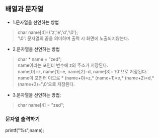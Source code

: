 ## 배열과 문자열
- 1.문자열을 선언하는 방법
>
>char name[4]={'z','e','d','\0'}; <br>
>'\0': 문자열의 끝을 의미하며 출력 시 화면에 노출되지않는다.<br>

- 2.문자열을 선언하는 방법 <br>
>
>char * name = "zed";<br>
>name이라는 포인터 변수에 z의 주소가 저장된다.<br>
>name[0]=z, name[1]=e, name[2]=d, name[3]='\0'으로 저장된다.<br>
>name이 포인터 이므로 * (name+0)=z,* (name+1)=e,* (name+2)=d,* (name+3)='\0'으로 저장된다.<br>

- 3.문자열을 선언하는 방법;<br>
>
> char name[4] = "zed";<br>
>

### 문자열 출력하기<br>
printf("%s",name);<br>
